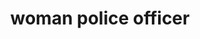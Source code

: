 ---
layout: smileys&emotion
title: woman police officer
emoji: woman_police_officer
permalink: 👮‍♀️.html
image: assets/img/3moji/woman_police_officer.png
---